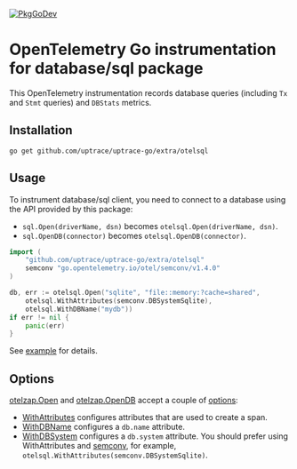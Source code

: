 [![PkgGoDev](https://pkg.go.dev/badge/github.com/uptrace/uptrace-go/extra/otelsql)](https://pkg.go.dev/github.com/uptrace/uptrace-go/extra/otelsql)

# OpenTelemetry Go instrumentation for database/sql package

This OpenTelemetry instrumentation records database queries (including `Tx` and `Stmt` queries) and
`DBStats` metrics.

## Installation

```shell
go get github.com/uptrace/uptrace-go/extra/otelsql
```

## Usage

To instrument database/sql client, you need to connect to a database using the API provided by this
package:

- `sql.Open(driverName, dsn)` becomes `otelsql.Open(driverName, dsn)`.
- `sql.OpenDB(connector)` becomes `otelsql.OpenDB(connector)`.

```go
import (
	"github.com/uptrace/uptrace-go/extra/otelsql"
	semconv "go.opentelemetry.io/otel/semconv/v1.4.0"
)

db, err := otelsql.Open("sqlite", "file::memory:?cache=shared",
	otelsql.WithAttributes(semconv.DBSystemSqlite),
	otelsql.WithDBName("mydb"))
if err != nil {
	panic(err)
}
```

See [example](/example/) for details.

## Options

[otelzap.Open](https://pkg.go.dev/github.com/uptrace/uptrace-go/extra/otelsql#Open) and
[otelzap.OpenDB](https://pkg.go.dev/github.com/uptrace/uptrace-go/extra/otelsql#OpenDB) accept a
couple of [options](https://pkg.go.dev/github.com/uptrace/uptrace-go/extra/otelsql#Option):

- [WithAttributes](https://pkg.go.dev/github.com/uptrace/uptrace-go/extra/otelsql#WithAttributes)
  configures attributes that are used to create a span.
- [WithDBName](https://pkg.go.dev/github.com/uptrace/uptrace-go/extra/otelsql#WithDBName) configures
  a `db.name` attribute.
- [WithDBSystem](https://pkg.go.dev/github.com/uptrace/uptrace-go/extra/otelsql#WithDBSystem)
  configures a `db.system` attribute. You should prefer using WithAttributes and
  [semconv](https://pkg.go.dev/go.opentelemetry.io/otel/semconv/v1.4.0), for example,
  `otelsql.WithAttributes(semconv.DBSystemSqlite)`.
